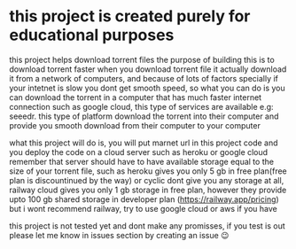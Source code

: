 # this project is created purely for educational purposes


this project helps download torrent files
the purpose of building this is to download torrent faster
when you download torrent file it actually download it from a network of computers, and because of lots of factors specially if your intetnet is slow you dont get smooth speed, so what you can do is you can download the torrent in a computer that has much faster internet connection such as google cloud, this type of services are available e.g: seeedr. this type of platform download the torrent into their computer and provide you smooth download from their computer to your computer


what this project will do is, you will put marnet url in this project code and you deploy the code on a cloud server such as heroku or google cloud remember that server should have to have available storage equal to the size of your torrent file, such as heroku gives you only 5 gb in free plan(free plan is discountinued by the way) or cyclic dont give you any storage at all, railway cloud gives you only 1 gb  storage in free plan, however they provide upto 100 gb shared storage in developer plan (https://railway.app/pricing) but i wont recommend railway, try to use google cloud or aws if you have

this project is not tested yet and dont make any promisses, if you test is out please let me know in issues section by creating an issue 😉